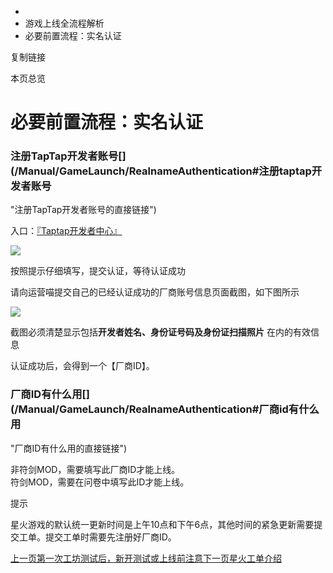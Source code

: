  * [](/)
  * 游戏上线全流程解析
  * 必要前置流程：实名认证

复制链接

本页总览

# 必要前置流程：实名认证

### 注册TapTap开发者账号[​](/Manual/GameLaunch/RealnameAuthentication#注册taptap开发者账号
"注册TapTap开发者账号的直接链接")

入口：[『Taptap开发者中心』](https://developer.taptap.cn/developer-apply/)

![](https://doc.sce.xd.com/assets/images/2-74698e545f1e4397baa1fe317f4db612.png)

按照提示仔细填写，提交认证，等待认证成功

请向运营喵提交自己的已经认证成功的厂商账号信息页面截图，如下图所示

![](https://doc.sce.xd.com/assets/images/3-d1ec47e7459e5f6a12380359f0ac8194.png)

截图必须清楚显示包括**开发者姓名、身份证号码及身份证扫描照片** 在内的有效信息

认证成功后，会得到一个【厂商ID】。

### 厂商ID有什么用[​](/Manual/GameLaunch/RealnameAuthentication#厂商id有什么用
"厂商ID有什么用的直接链接")

非符剑MOD，需要填写此厂商ID才能上线。  
符剑MOD，需要在问卷中填写此ID才能上线。

提示

星火游戏的默认统一更新时间是上午10点和下午6点，其他时间的紧急更新需要提交工单。提交工单时需要先注册好厂商ID。

[上一页第一次工坊测试后，新开测试或上线前注意](/Manual/GameLaunch/Republish)[下一页星火工单介绍](/Manual/GameLaunch/WorkOrder)


